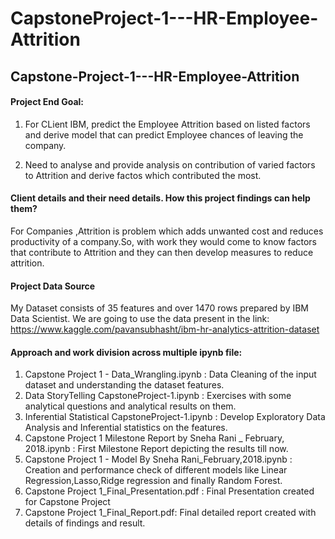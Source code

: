 # CapstoneProject-1---HR-Employee-Attrition

## Capstone-Project-1---HR-Employee-Attrition

#### Project End Goal:

1. For CLient IBM, predict the Employee Attrition based on listed factors and derive model that can predict Employee chances of leaving the company.

2. Need to analyse and provide analysis on contribution of varied factors to Attrition and derive factos which contributed the most.

#### Client details and their need details. How this project findings can help them?

For Companies ,Attrition is problem which adds unwanted cost and reduces productivity of a company.So, with work they would come to know factors that contribute to Attrition and they can then develop measures to reduce attrition.

#### Project Data Source
My Dataset consists of 35 features and over 1470 rows prepared by IBM Data Scientist. We are going to use the data present in the link:
https://www.kaggle.com/pavansubhasht/ibm-hr-analytics-attrition-dataset

#### Approach and work division across multiple ipynb file:
1. Capstone Project 1 - Data_Wrangling.ipynb : Data Cleaning of the input dataset and understanding the dataset features.
2. Data StoryTelling CapstoneProject-1.ipynb : Exercises with some analytical questions and analytical results on them.
3. Inferential Statistical CapstoneProject-1.ipynb : Develop Exploratory Data Analysis and Inferential statistics on the features.
4. Capstone Project 1 Milestone Report by Sneha Rani _ February, 2018.ipynb : First Milestone Report depicting the results till now.
5. Capstone Project 1 - Model By Sneha Rani_February,2018.ipynb : Creation and performance check of different models like Linear Regression,Lasso,Ridge regression and finally Random Forest.
6. Capstone Project 1_Final_Presentation.pdf : Final Presentation created for Capstone Project
7. Capstone Project 1_Final_Report.pdf: Final detailed report created with details of findings and result.
